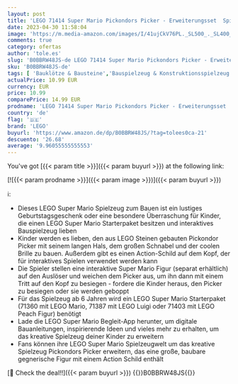 ```yaml
---
layout: post
title: 'LEGO 71414 Super Mario Pickondors Picker - Erweiterungsset  Spielzeug mit Figuren zum Bauen  kombinierbar mit Mario  Luigi oder Peach Starterset  Multicolour'
date: 2023-04-30 11:58:04
image: 'https://m.media-amazon.com/images/I/41ujCkV76PL._SL500_._SL400_.jpg'
comments: true
category: ofertas
author: 'tole.es'
slug: 'B0BBRW48JS-de LEGO 71414 Super Mario Pickondors Picker - Erweiterungsset...'
sku: 'B0BBRW48JS-de'
tags: [ 'Bauklötze & Bausteine','Bauspielzeug & Konstruktionsspielzeug','Custom Stores','LEGO','Self Service','Spielzeug','lego','🇩🇪', ]
actualPrice: 10.99 EUR
currency: EUR
price: 10.99
comparePrice: 14.99 EUR
prodname: 'LEGO 71414 Super Mario Pickondors Picker - Erweiterungsset  Spielzeug mit Figuren zum Bauen  kombinierbar mit Mario  Luigi oder Peach Starterset  Multicolour'
country: 'de'
flag: '🇩🇪'
brand: 'LEGO'
buyurl: 'https://www.amazon.de/dp/B0BBRW48JS/?tag=tolees0ca-21'
descuento: '26.68'
average: '9.96055555555553'
---
```


You've got [{{< param title >}}]({{< param buyurl >}}) at the following link:

[![{{< param prodname >}}]({{< param image >}})]({{< param buyurl >}})

ℹ️:

- Dieses LEGO Super Mario Spielzeug zum Bauen ist ein lustiges Geburtstagsgeschenk oder eine besondere Überraschung für Kinder, die einen LEGO Super Mario Starterpaket besitzen und interaktives Bauspielzeug lieben
- Kinder werden es lieben, den aus LEGO Steinen gebauten Pickondor Picker mit seinem langen Hals, dem großen Schnabel und der coolen Brille zu bauen. Außerdem gibt es einen Action-Schild auf dem Kopf, der für interaktives Spielen verwendet werden kann
- Die Spieler stellen eine interaktive Super Mario Figur (separat erhältlich) auf den Auslöser und weichen dem Picker aus, um ihn dann mit einem Tritt auf den Kopf zu besiegen - fordere die Kinder heraus, den Picker zu besiegen oder sie werden geboppt
- Für das Spielzeug ab 6 Jahren wird ein LEGO Super Mario Starterpaket (71360 mit LEGO Mario, 71387 mit LEGO Luigi oder 71403 mit LEGO Peach Figur) benötigt
- Lade die LEGO Super Mario Begleit-App herunter, um digitale Bauanleitungen, inspirierende Ideen und vieles mehr zu erhalten, um das kreative Spielzeug deiner Kinder zu erweitern
- Fans können ihre LEGO Super Mario Spielzeugwelt um das kreative Spielzeug Pickondors Picker erweitern, das eine große, baubare gegnerische Figur mit einem Action Schild enthält

[🛒 Check the deal!!]({{< param buyurl >}})
{{<world>}}B0BBRW48JS{{</world>}}
